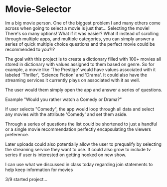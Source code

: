 # Movie-Selector
Im a big movie person. One of the biggest problem I and many others come across when going to select a movie is just that... Selecting the movie! There's so many options! What if it was easier? What if instead of scrolling through multiple apps, and multiple categories, you can simply answer a series of quick multiple choice questions and the perfect movie could be recommended to you?!? 



The goal with this project is to create a dictionary filled with 100+ movies all stored in dictionary with values assigned to them based on genre. So for example, a movie like 'The Prestige' would have values associated with it labeled 'Thriller', 'Science Fiction' and 'Drama'. It could also have the streaming services it currently plays on associated with it as well.




The user would them simply open the app and answer a series of questions.



Example "Would you rather watch a Comedy or Drama?"  



If user selects "Comedy", the app would loop through all data and select any movies with the attribute 'Comedy' and set them aside.



Through a series of questions the list could be shortened to just a handful or a single movie recommendation perfectly encapsulating the viewers preference.



Later uploads could also potentially allow the user to prequalify by selecting the streaming service they want to use. It could also grow to include tv series if user is interested on getting hooked on new show.  



I can use what we discussed in class today regarding join statements to help keep information for movies 






3/9 started project...
